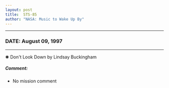 ```yaml
---
layout: post
title:  STS-85
author: "NASA: Music to Wake Up By"
---
```


----
### DATE: August 09, 1997
----
✺ Don't Look Down by Lindsay Buckingham

##### Comment:
* No mission comment
